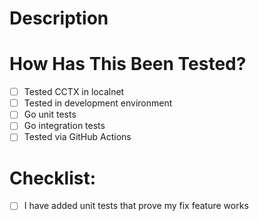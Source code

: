 # Description

<!--- Please include a summary of the changes and the related issue. Please also include relevant motivation and context. List any dependencies that are required for this change. -->

# How Has This Been Tested?

<!--- Please describe the tests that you ran to verify your changes. Include instructions and any relevant details so others can reproduce. Link any optional github actions runs. -->

- [ ] Tested CCTX in localnet
- [ ] Tested in development environment
- [ ] Go unit tests
- [ ] Go integration tests
- [ ] Tested via GitHub Actions 

# Checklist:

- [ ] I have added unit tests that prove my fix feature works
